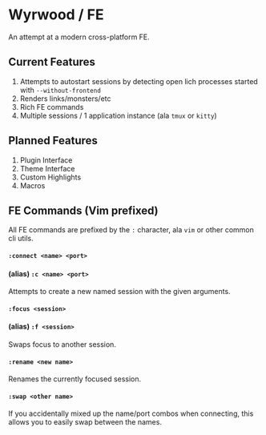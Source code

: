 # Wyrwood / FE

An attempt at a modern cross-platform FE.

## Current Features

1. Attempts to autostart sessions by detecting open lich processes started with `--without-frontend`
2. Renders links/monsters/etc
3. Rich FE commands
4. Multiple sessions / 1 application instance (ala `tmux` or `kitty`)

## Planned Features

1. Plugin Interface
2. Theme Interface
3. Custom Highlights
4. Macros

## FE Commands (Vim prefixed)

All FE commands are prefixed by the `:` character, ala `vim` or other common cli utils.

#### `:connect <name> <port>`
#### (alias) `:c <name> <port>`

Attempts to create a new named session with the given arguments.

#### `:focus <session>`
#### (alias) `:f <session>`

Swaps focus to another session.

#### `:rename <new name>`

Renames the currently focused session.

#### `:swap <other name>`

If you accidentally mixed up the name/port combos when connecting, this allows you to easily swap between the names.